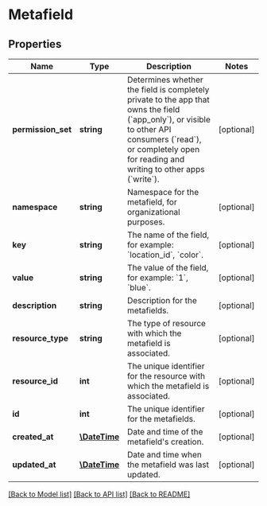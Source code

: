 # Metafield

## Properties
Name | Type | Description | Notes
------------ | ------------- | ------------- | -------------
**permission_set** | **string** | Determines whether the field is completely private to the app that owns the field (&#x60;app_only&#x60;), or visible to other API consumers (&#x60;read&#x60;), or completely open for reading and writing to other apps (&#x60;write&#x60;). | [optional] 
**namespace** | **string** | Namespace for the metafield, for organizational purposes. | [optional] 
**key** | **string** | The name of the field, for example: &#x60;location_id&#x60;, &#x60;color&#x60;. | [optional] 
**value** | **string** | The value of the field, for example: &#x60;1&#x60;, &#x60;blue&#x60;. | [optional] 
**description** | **string** | Description for the metafields. | [optional] 
**resource_type** | **string** | The type of resource with which the metafield is associated. | [optional] 
**resource_id** | **int** | The unique identifier for the resource with which the metafield is associated. | [optional] 
**id** | **int** | The unique identifier for the metafields. | [optional] 
**created_at** | [**\DateTime**](\DateTime.md) | Date and time of the metafield&#39;s creation. | [optional] 
**updated_at** | [**\DateTime**](\DateTime.md) | Date and time when the metafield was last updated. | [optional] 

[[Back to Model list]](../README.md#documentation-for-models) [[Back to API list]](../README.md#documentation-for-api-endpoints) [[Back to README]](../README.md)


